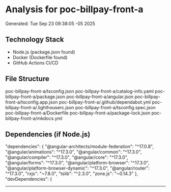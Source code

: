 # Analysis for poc-billpay-front-a
Generated: Tue Sep 23 09:38:05 -05 2025

## Technology Stack
- Node.js (package.json found)
- Docker (Dockerfile found)
- GitHub Actions CI/CD

## File Structure
poc-billpay-front-a/tsconfig.json
poc-billpay-front-a/catalog-info.yaml
poc-billpay-front-a/package.json
poc-billpay-front-a/angular.json
poc-billpay-front-a/tsconfig.app.json
poc-billpay-front-a/.github/dependabot.yml
poc-billpay-front-a/.lighthouserc.json
poc-billpay-front-a/tsconfig.spec.json
poc-billpay-front-a/Dockerfile
poc-billpay-front-a/package-lock.json
poc-billpay-front-a/mkdocs.yml

## Dependencies (if Node.js)
  "dependencies": {
    "@angular-architects/module-federation": "^17.0.8",
    "@angular/animations": "^17.3.0",
    "@angular/common": "^17.3.0",
    "@angular/compiler": "^17.3.0",
    "@angular/core": "^17.3.0",
    "@angular/forms": "^17.3.0",
    "@angular/platform-browser": "^17.3.0",
    "@angular/platform-browser-dynamic": "^17.3.0",
    "@angular/router": "^17.3.0",
    "rxjs": "~7.8.0",
    "tslib": "^2.3.0",
    "zone.js": "~0.14.3"
  },
  "devDependencies": {

---
